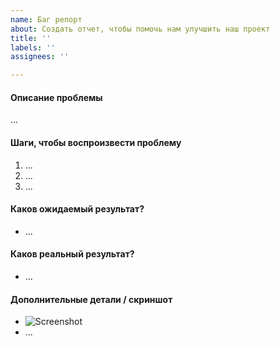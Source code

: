 ```yaml
---
name: Баг репорт
about: Создать отчет, чтобы помочь нам улучшить наш проект
title: ''
labels: ''
assignees: ''

---
```


#### Описание проблемы

...

#### Шаги, чтобы воспроизвести проблему

  1. ...
  2. ...
  3. ...


#### Каков ожидаемый результат?

  - ...

#### Каков реальный результат?

  - ...

#### Дополнительные детали / скриншот

  - ![Screenshot](https://example.com/image.png)
  - ...

